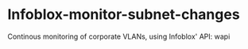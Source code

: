 # Infoblox-monitor-subnet-changes
Continous monitoring of corporate VLANs, using Infoblox' API: wapi
